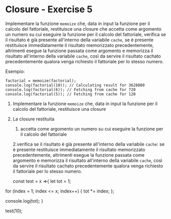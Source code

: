 # Closure - Exercise 5
Implementare la funzione `memoize` che, data in input la funzione per il calcolo del fattoriale, restituisce una closure che accetta come argomento un numero su cui eseguire la funzione per il calcolo del fattoriale, verifica se il risultato è già presente all'interno della variabile `cache`, se è presente restituisce immediatamente il risultato memorizzato precedentemente, altrimenti esegue la funzione passata come argomento e memorizza il risultato all'interno della variabile `cache`, così da servire il risultato cachato precedentemente qualora venga richiesto il fattoriale per lo stesso numero.

Esempio:
```
factorial = memoize(factorial);
console.log(factorial(10)); // Calculating result for 3628800
console.log(factorial(6)); // Fetching from cache for 720
console.log(factorial(5)); // Fetching from cache for 120
```

1) Implementare la funzione `memoize` che, data in input la funzione per il calcolo del fattoriale, restituisce una closure


2) La closure restituita
    1. accetta come argomento un numero su cui eseguire la funzione per il calcolo del fattoriale

    2.verifica se il risultato è già presente all'interno della variabile `cache`: se è presente restituisce immediatamente il risultato memorizzato precedentemente, altrimenti esegue la funzione passata come argomento e memorizza il risultato all'interno della variabile `cache`, così da servire il risultato cachato precedentemente qualora venga richiesto il fattoriale per lo stesso numero.

    const test = x =>{
  let tot = 1;

  for (index = 1; index <= x; index++) {
    tot *= index;
  };

  console.log(tot);
} 

test(10);